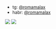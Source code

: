 * tg: [@romamalax](http://t.me/romamalax)
* habr: [@romamalax](http://habr.com/ru/users/romamalax)

[![](https://github-readme-stats.vercel.app/api?username=romalax&count_private=true&theme=default&show_icons=true)](https://github.com/romalax)
[![](https://github-readme-stats-sigma-five.vercel.app/api/top-langs/?username=kireevroi&theme=vue-dark&hide_border=false&include_all_commits=true&count_private=true&layout=compact)](https://github.com/romalax)
